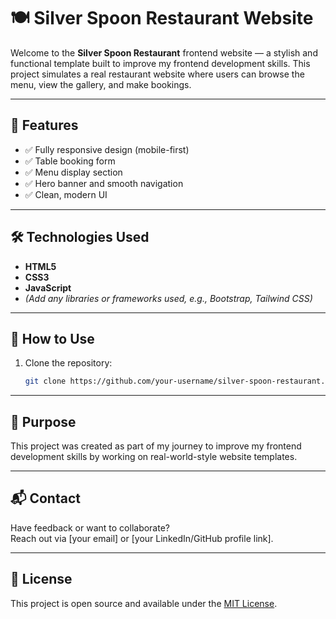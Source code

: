 # 🍽️ Silver Spoon Restaurant Website

Welcome to the **Silver Spoon Restaurant** frontend website — a stylish and functional template built to improve my frontend development skills. This project simulates a real restaurant website where users can browse the menu, view the gallery, and make bookings.

---

## 🚀 Features

- ✅ Fully responsive design (mobile-first)
- ✅ Table booking form
- ✅ Menu display section
- ✅ Hero banner and smooth navigation
- ✅ Clean, modern UI

---

## 🛠️ Technologies Used

- **HTML5**
- **CSS3**
- **JavaScript**
- *(Add any libraries or frameworks used, e.g., Bootstrap, Tailwind CSS)*

---
## 🔧 How to Use

1. Clone the repository:
   ```bash
   git clone https://github.com/your-username/silver-spoon-restaurant.git
---

## 🎯 Purpose

This project was created as part of my journey to improve my frontend development skills by working on real-world-style website templates.

---

## 📬 Contact

Have feedback or want to collaborate?  
Reach out via [your email] or [your LinkedIn/GitHub profile link].

---

## 📄 License

This project is open source and available under the [MIT License](LICENSE).
